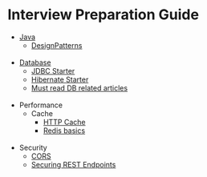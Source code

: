 # Interview Preparation Guide

- [Java](https://github.com/iamvickyav/preparation/tree/master/Java)
  * [DesignPatterns](https://github.com/iamvickyav/preparation/tree/master/Java)
  <br/>
- [Database](https://github.com/iamvickyav/preparation/tree/master/DB%20%26%20JPA)
  * [JDBC Starter](https://github.com/iamvickyav/preparation/blob/master/DB%20%26%20JPA/JDBC/jdbc_starter.md)
  * [Hibernate Starter](https://github.com/iamvickyav/preparation/blob/master/DB%20%26%20JPA/Hibernate/Hibernate_Starter.md)
  * [Must read DB related articles](https://github.com/iamvickyav/preparation/blob/master/DB%20%26%20JPA/must-read-db-related-articles.md)
  <br/>
- Performance
  * Cache
    + [HTTP Cache](https://github.com/iamvickyav/preparation/blob/master/Cache/http-cache.md)
    + [Redis basics](https://github.com/iamvickyav/preparation/blob/master/Cache/redis-basics.md)
  <br/>
- Security
  * [CORS](https://github.com/iamvickyav/preparation/tree/master/Security)
  * [Securing REST Endpoints](https://github.com/iamvickyav/preparation/blob/master/Security/Securing%20REST%20Endpoints.md)
  
